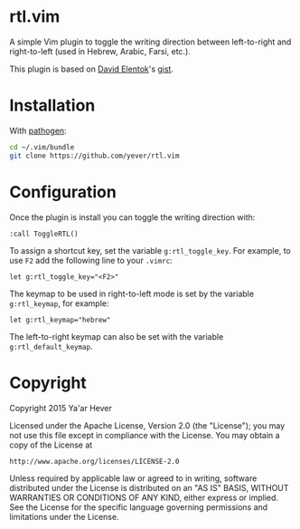 # rtl.vim

A simple Vim plugin to toggle the writing direction between left-to-right
and right-to-left (used in Hebrew, Arabic, Farsi, etc.).

This plugin is based on [David Elentok](https://github.com/elentok)'s
[gist](https://gist.github.com/elentok/3193556).

# Installation

With [pathogen](https://github.com/tpope/vim-pathogen):
```sh
cd ~/.vim/bundle 
git clone https://github.com/yever/rtl.vim
```

# Configuration

Once the plugin is install you can toggle the writing direction with:
```vim
:call ToggleRTL()
```

To assign a shortcut key, set the variable ``g:rtl_toggle_key``. For
example, to use ``F2`` add the following line to your ``.vimrc``:
```vim
let g:rtl_toggle_key="<F2>"
```

The keymap to be used in right-to-left mode is set by the variable
``g:rtl_keymap``, for example:
```vim
let g:rtl_keymap="hebrew"
```

The left-to-right keymap can also be set with the variable
``g:rtl_default_keymap``.

# Copyright

Copyright 2015 Ya'ar Hever

Licensed under the Apache License, Version 2.0 (the "License");
you may not use this file except in compliance with the License.
You may obtain a copy of the License at

    http://www.apache.org/licenses/LICENSE-2.0

Unless required by applicable law or agreed to in writing, software
distributed under the License is distributed on an "AS IS" BASIS,
WITHOUT WARRANTIES OR CONDITIONS OF ANY KIND, either express or implied.
See the License for the specific language governing permissions and
limitations under the License.
